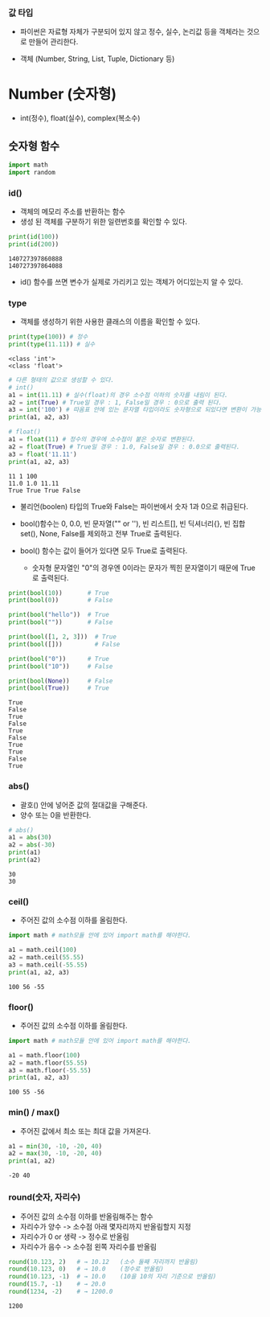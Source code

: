 ### 값 타입
- 파이썬은 자료형 자체가 구분되어 있지 않고 정수, 실수, 논리값 등을 객체라는 것으로 만들어 관리한다.

- 객체 (Number, String, List, Tuple, Dictionary 등)

# Number (숫자형)
- int(정수), float(실수), complex(복소수)

## 숫자형 함수


```python
import math
import random
```

### id()  
- 객체의 메모리 주소를 반환하는 함수
- 생성 된 객체를 구분하기 위한 일련번호를 확인할 수 있다.


```python
print(id(100))
print(id(200))
```

    140727397860888
    140727397864088
    

- id() 함수를 쓰면 변수가 실제로 가리키고 있는 객체가 어디있는지 알 수 있다.



### type 
- 객체를 생성하기 위한 사용한 클래스의 이름을 확인할 수 있다.


```python
print(type(100)) # 정수
print(type(11.11)) # 실수
```

    <class 'int'>
    <class 'float'>
    






```python
# 다른 형태의 값으로 생성할 수 있다.
# int()
a1 = int(11.11) # 실수(float)의 경우 소수점 이하의 숫자를 내림이 된다.
a2 = int(True) # True일 경우 : 1, False일 경우 : 0으로 출력 된다.
a3 = int('100') # 따옴표 안에 있는 문자열 타입이라도 숫자형으로 되있다면 변환이 가능하다.
print(a1, a2, a3)

# float()
a1 = float(11) # 정수의 경우에 소수점이 붙은 숫자로 변환된다.
a2 = float(True) # True일 경우 : 1.0, False일 경우 : 0.0으로 출력된다.
a3 = float('11.11') 
print(a1, a2, a3)
```

    11 1 100
    11.0 1.0 11.11
    True True True False
    

- 불리언(boolen) 타입의 True와 False는 파이썬에서 숫자 1과 0으로 취급된다.

- bool()함수는 0, 0.0, 빈 문자열("" or ''), 빈 리스트[], 빈 딕셔너리{}, 빈 집합set(), None, False를 제외하고 전부 True로 출력된다.

- bool() 함수는 값이 들어가 있다면 모두 True로 출력된다.
    - 숫자형 문자열인 "0"의 경우엔 0이라는 문자가 찍힌 문자열이기 때문에 True로 출력된다. 


```python
print(bool(10))       # True
print(bool(0))        # False

print(bool("hello"))  # True
print(bool(""))       # False

print(bool([1, 2, 3]))  # True
print(bool([]))         # False

print(bool("0"))      # True
print(bool("10"))     # False

print(bool(None))     # False
print(bool(True))     # True
```

    True
    False
    True
    False
    True
    False
    True
    True
    False
    True
    

### abs()
- 괄호() 안에 넣어준 값의 절대값을 구해준다.
- 양수 또는 0을 반환한다.


```python
# abs()
a1 = abs(30)
a2 = abs(-30)
print(a1)
print(a2)
```

    30
    30
    

### ceil()
- 주어진 값의 소수점 이하를 올림한다.


```python
import math # math모듈 안에 있어 import math를 해야한다.
```


```python
a1 = math.ceil(100)
a2 = math.ceil(55.55)
a3 = math.ceil(-55.55)
print(a1, a2, a3)
```

    100 56 -55
    

### floor()
- 주어진 값의 소수점 이하를 올림한다.


```python
import math # math모듈 안에 있어 import math를 해야한다.
```


```python
a1 = math.floor(100)
a2 = math.floor(55.55)
a3 = math.floor(-55.55)
print(a1, a2, a3)
```

    100 55 -56
    



### min() / max()
- 주어진 값에서 최소 또는 최대 값을 가져온다.


```python
a1 = min(30, -10, -20, 40)
a2 = max(30, -10, -20, 40)
print(a1, a2)
```

    -20 40
    



### round(숫자, 자리수)
- 주어진 값의 소수점 이하를 반올림해주는 함수
- 자리수가 양수 -> 소수점 아래 몇자리까지 반올림할지 지정
- 자리수가 0 or 생략 -> 정수로 반올림
- 자리수가 음수 -> 소수점 왼쪽 자리수를 반올림


```python
round(10.123, 2)   # → 10.12   (소수 둘째 자리까지 반올림)
round(10.123, 0)   # → 10.0    (정수로 반올림)
round(10.123, -1)  # → 10.0    (10을 10의 자리 기준으로 반올림)
round(15.7, -1)    # → 20.0
round(1234, -2)    # → 1200.0
```




    1200




```python

```


```python

```
